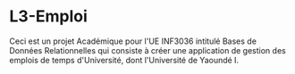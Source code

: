 # L3-Emploi
Ceci est un projet Académique pour l'UE INF3036 intitulé Bases de Données Relationnelles qui consiste à créer une application de gestion des emplois de temps d'Université, dont l'Université de Yaoundé I.
